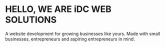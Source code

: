 # HELLO, WE ARE iDC WEB SOLUTIONS

A website development for growing businesses like yours. Made with small businesses, entrepreneurs and aspiring entrepreneurs in mind.
